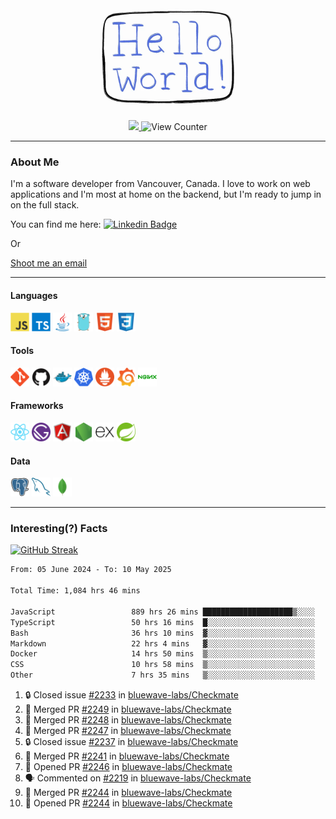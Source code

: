 <div align="center">
    <img src="./img/hello_world.webp" height="200px" width="">
    <div>
        <a href="https://www.linkedin.com/in/ajhollid">
            <img src="https://img.shields.io/badge/LinkedIn-blue"/>
        </a>
        <img src="https://komarev.com/ghpvc/?username=ajhollid&color=yellow" alt="View Counter">
    </div>
</div>

---

### About Me

I'm a software developer from Vancouver, Canada. I love to work on web applications and I'm most at home on the backend, but I'm ready to jump in on the full stack.

You can find me here: [![Linkedin Badge](https://img.shields.io/badge/-ajhollid-blue?style=flat&logo=Linkedin&logoColor=white)](https://www.linkedin.com/in/ajhollid)

Or

[Shoot me an email](mailto:ajhollid@gmail.com)

---

#### Languages

<div>
    <img src="./img/devicons/javascript-original.svg" width=30 height=30 alt="JavaScript">
    <img src="/img/devicons/typescript-original.svg" width=30 height=30 alt="TypeScript">
    <img src="./img/devicons/java-original.svg" width=30 height=30 alt="Java">
    <img src="./img/devicons/go-original.svg" width=30 height=30 alt="Golang">
    <img src="./img/devicons/html5-original.svg" width=30 height=30 alt="HTML 5">
    <img src="./img/devicons/css3-original.svg" width=30 height=30 alt="CSS 3">
</div>

#### Tools

<div>
    <img src="./img/devicons/git-original.svg" width=30 height=30 alt="Git">
    <img src="./img/devicons/github-original.svg" width=30 height=30 alt="Github">
    <img src="./img/devicons/docker-original.svg" width=30 
    height=30 alt="Docker">
    <img src="./img/devicons/kubernetes-original.svg" width=30 height=30 alt="K8">
    <img src="./img/devicons/prometheus-original.svg" width=30 height=30 alt="Prometheus">
    <img src="./img/devicons/grafana-original.svg" width=30 height=30 alt="Grafana">
    <img src="./img/devicons/nginx-original.svg" width=30 height=30 alt="Nginx">
</div>

#### Frameworks

<div>
    <img src="./img/devicons/react-original.svg" width=30 height=30 alt="React">
    <img src="./img/devicons/gatsby-original.svg" width=30 height=30 alt="Gatsby">
    <img src="./img/devicons/angularjs-original.svg" width=30 height=30 alt="AngularJS">
    <img src="./img/devicons/nodejs-original.svg" width=30 height=30 alt="NodeJS">
    <img src="./img/devicons/express-original.svg" width=30 height=30 alt="Express">
    <img src="./img/devicons/spring-original.svg" width=30 height=30 alt="Spring">
</div>

#### Data

<div>
    <img src="./img/devicons/postgresql-original.svg" width=30 height=30 alt="Postgresql">
    <img src="./img/devicons/mysql-original.svg" width=30 height=30 alt="Mysql">
    <img src="./img/devicons/mongodb-original.svg" width=30 height=30 alt="MongoDB">
</div>

---

### Interesting(?) Facts

[![GitHub Streak](http://github-readme-streak-stats.herokuapp.com?user=ajhollid)](https://git.io/streak-stats)

 <!--START_SECTION:waka-->

```txt
From: 05 June 2024 - To: 10 May 2025

Total Time: 1,084 hrs 46 mins

JavaScript                 889 hrs 26 mins ████████████████████▒░░░░   81.42 %
TypeScript                 50 hrs 16 mins  █░░░░░░░░░░░░░░░░░░░░░░░░   04.60 %
Bash                       36 hrs 10 mins  ▓░░░░░░░░░░░░░░░░░░░░░░░░   03.31 %
Markdown                   22 hrs 4 mins   ▓░░░░░░░░░░░░░░░░░░░░░░░░   02.02 %
Docker                     14 hrs 50 mins  ▒░░░░░░░░░░░░░░░░░░░░░░░░   01.36 %
CSS                        10 hrs 58 mins  ▒░░░░░░░░░░░░░░░░░░░░░░░░   01.00 %
Other                      7 hrs 35 mins   ▒░░░░░░░░░░░░░░░░░░░░░░░░   00.69 %
```

<!--END_SECTION:waka-->


<!--START_SECTION:activity-->
1. 🔒 Closed issue [#2233](https://github.com/bluewave-labs/Checkmate/issues/2233) in [bluewave-labs/Checkmate](https://github.com/bluewave-labs/Checkmate)
2. 🎉 Merged PR [#2249](https://github.com/bluewave-labs/Checkmate/pull/2249) in [bluewave-labs/Checkmate](https://github.com/bluewave-labs/Checkmate)
3. 🎉 Merged PR [#2248](https://github.com/bluewave-labs/Checkmate/pull/2248) in [bluewave-labs/Checkmate](https://github.com/bluewave-labs/Checkmate)
4. 🎉 Merged PR [#2247](https://github.com/bluewave-labs/Checkmate/pull/2247) in [bluewave-labs/Checkmate](https://github.com/bluewave-labs/Checkmate)
5. 🔒 Closed issue [#2237](https://github.com/bluewave-labs/Checkmate/issues/2237) in [bluewave-labs/Checkmate](https://github.com/bluewave-labs/Checkmate)
6. 🎉 Merged PR [#2241](https://github.com/bluewave-labs/Checkmate/pull/2241) in [bluewave-labs/Checkmate](https://github.com/bluewave-labs/Checkmate)
7. 💪 Opened PR [#2246](https://github.com/bluewave-labs/Checkmate/pull/2246) in [bluewave-labs/Checkmate](https://github.com/bluewave-labs/Checkmate)
8. 🗣 Commented on [#2219](https://github.com/bluewave-labs/Checkmate/pull/2219#issuecomment-2869526604) in [bluewave-labs/Checkmate](https://github.com/bluewave-labs/Checkmate)
9. 🎉 Merged PR [#2244](https://github.com/bluewave-labs/Checkmate/pull/2244) in [bluewave-labs/Checkmate](https://github.com/bluewave-labs/Checkmate)
10. 💪 Opened PR [#2244](https://github.com/bluewave-labs/Checkmate/pull/2244) in [bluewave-labs/Checkmate](https://github.com/bluewave-labs/Checkmate)
<!--END_SECTION:activity-->

